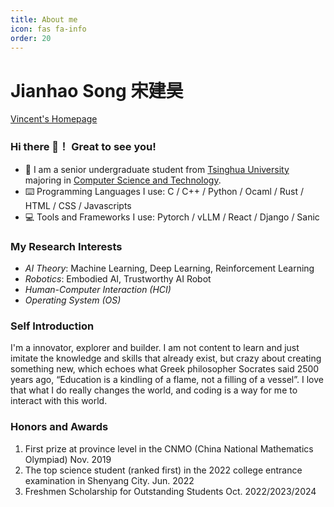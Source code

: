 ```yaml
---
title: About me
icon: fas fa-info
order: 20
---
```

# Jianhao Song  宋建昊

[Vincent's Homepage](https://vincent-sjh.github.io/homepage/index.html)

### Hi there 👋！ Great to see you!

  - 🏫  I am a senior undergraduate student from [Tsinghua University](https://www.tsinghua.edu.cn/) majoring in [Computer Science and Technology](https://www.cs.tsinghua.edu.cn/).
  - ⌨️  Programming Languages I use: C / C++ / Python / Ocaml / Rust / HTML / CSS / Javascripts
  - 💻  Tools and Frameworks I use: Pytorch / vLLM / React / Django / Sanic  

### My Research Interests

- *AI Theory*: Machine Learning, Deep Learning, Reinforcement Learning
- *Robotics*: Embodied AI, Trustworthy AI Robot
- *Human-Computer Interaction (HCI)*
- *Operating System (OS)*

### Self Introduction 
I'm a innovator, explorer and builder. I am not content to learn and just imitate the knowledge and skills that already exist, but crazy about creating something new, which echoes what Greek philosopher Socrates said 2500 years ago, “Education is a kindling of a flame, not a filling of a vessel”. I love that what I do really changes the world, and coding is a way for me to interact with this world.
### Honors and Awards

1. First prize at province level in the CNMO (China National Mathematics Olympiad) Nov. 2019
2. The top science student (ranked first) in the 2022 college entrance examination in Shenyang City. Jun. 2022
3. Freshmen Scholarship for Outstanding Students Oct. 2022/2023/2024
